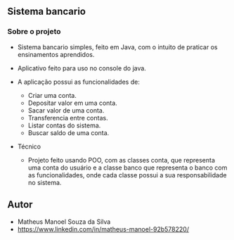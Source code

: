 ## Sistema bancario

### Sobre o projeto
- Sistema bancario simples, feito em Java, com o intuito de praticar os ensinamentos aprendidos.
- Aplicativo feito para uso no console do java.
  
- A aplicação possui as funcionalidades de:
   - Criar uma conta.
   - Depositar valor em uma conta.
   - Sacar valor de uma conta.
   - Transferencia entre contas.
   - Listar contas do sistema.
   - Buscar saldo de uma conta.

- Técnico
  - Projeto feito usando POO, com as classes conta, que representa uma conta do usuário e a classe banco que representa o banco com as funcionalidades, onde cada classe possui a sua responsabilidade no sistema.
 
## Autor
- Matheus Manoel Souza da Silva
- https://www.linkedin.com/in/matheus-manoel-92b578220/
